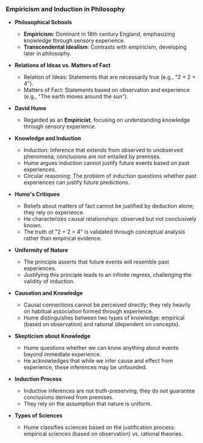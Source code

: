 ### **Empiricism and Induction in Philosophy**
- **Philosophical Schools**
    - **Empiricism**: Dominant in 18th century England, emphasizing knowledge through sensory experience.
    - **Transcendental Idealism**: Contrasts with empiricism, developing later in philosophy.
	
- **Relations of Ideas vs. Matters of Fact**
    - Relation of Ideas: Statements that are necessarily true (e.g., "2 + 2 = 4").
    - Matters of Fact: Statements based on observation and experience (e.g., "The earth moves around the sun").
	
- **David Hume**
    - Regarded as an **Empiricist**, focusing on understanding knowledge through sensory experience.

- **Knowledge and Induction**
    - Induction: Inference that extends from observed to unobserved phenomena; conclusions are not entailed by premises.
    - Hume argues induction cannot justify future events based on past experiences.
    - Circular reasoning: The problem of induction questions whether past experiences can justify future predictions.

- **Hume's Critiques**
    - Beliefs about matters of fact cannot be justified by deduction alone; they rely on experience.
    - He characterizes causal relationships: observed but not conclusively known.
    - The truth of "2 + 2 = 4" is validated through conceptual analysis rather than empirical evidence.

- **Uniformity of Nature**
    - The principle asserts that future events will resemble past experiences.
    - Justifying this principle leads to an infinite regress, challenging the validity of induction.

- **Causation and Knowledge**
    - Causal connections cannot be perceived directly; they rely heavily on habitual association formed through experience.
    - Hume distinguishes between two types of knowledge: empirical (based on observation) and rational (dependent on concepts).

- **Skepticism about Knowledge**
    - Hume questions whether we can know anything about events beyond immediate experience.
    - He acknowledges that while we infer cause and effect from experience, these inferences may be unfounded.

- **Induction Process**
    - Inductive inferences are not truth-preserving; they do not guarantee conclusions derived from premises.
    - They rely on the assumption that nature is uniform.

- **Types of Sciences**
    - Hume classifies sciences based on the justification process: empirical sciences (based on observation) vs. rational theories.